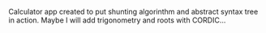 Calculator app created to put shunting algorinthm and abstract syntax tree in action. Maybe I will add trigonometry and roots with CORDIC...
